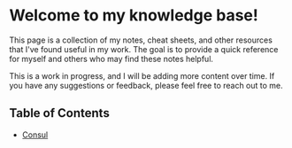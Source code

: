 # Welcome to my knowledge base!

This page is a collection of my notes, cheat sheets, and other resources that I've found useful in my work. The goal is to provide a quick reference for myself and others who may find these notes helpful.

This is a work in progress, and I will be adding more content over time. If you have any suggestions or feedback, please feel free to reach out to me.

## Table of Contents

- [Consul](Consul/README.md)
